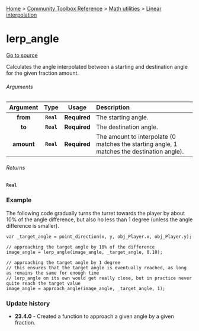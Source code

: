 [Home](/README.md) > [Community Toolbox Reference](/Docs/Reference/Reference.md) > [Math utilities](/Docs/Reference/Groups/MathUtils.md) > [Linear interpolation](/Docs/Reference/Groups/MathUtils_Lerp.md)

# lerp_angle

[Go to source](/Community%20Toolbox/scripts/utils_CommunityToolboxMath/utils_CommunityToolboxMath.gml#L85)

Calculates the angle interpolated between a starting and destination angle for the given fraction amount.

###### Arguments

| Argument | Type | Usage | Description |
|:---:|:---:|:---:|:---|
| **from** | **`Real`** | **Required** | The starting angle. |
| **to** | **`Real`** | **Required** | The destination angle. |
| **amount** | **`Real`** | **Required** | The amount to interpolate (0 matches the starting angle, 1 matches the destination angle). |

###### Returns
**`Real`**

### Example

The following code gradually turns the turret towards the player by about 10% of the angle difference, but also no less than 1 degree (unless the angle difference is smaller).

```gml
var _target_angle = point_direction(x, y, obj_Player.x, obj_Player.y);

// approaching the target angle by 10% of the difference
image_angle = lerp_angle(image_angle, _target_angle, 0.10);

// approaching the target angle by 1 degree
// this ensures that the target angle is eventually reached, as long as remains the same for enough time
// lerp_angle on its own would get really close, but in practice never quite reach the target value
image_angle = approach_angle(image_angle, _target_angle, 1);
```

### Update history

- **23.4.0** - Created a function to approach a given angle by a given fraction.
